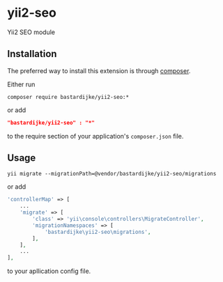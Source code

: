 # yii2-seo

Yii2 SEO module

Installation
------------
The preferred way to install this extension is through [composer](http://getcomposer.org/download/).


Either run

```
composer require bastardijke/yii2-seo:*
```
or add

```json
"bastardijke/yii2-seo" : "*"
```

to the require section of your application's `composer.json` file.

Usage
-----

```
yii migrate --migrationPath=@vendor/bastardijke/yii2-seo/migrations
```
or add
```php
'controllerMap' => [
    ...
    'migrate' => [
        'class' => 'yii\console\controllers\MigrateController',
        'migrationNamespaces' => [
            'bastardijke\yii2-seo\migrations',
        ],
    ],
    ...
],
```
to your apllication config file.
